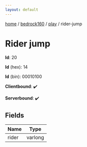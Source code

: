 ```yaml
---
layout: default
---
```


[home](/)  /  [bedrock160](/protocol/bedrock160)  /  [play](/protocol/bedrock160/play)  /  rider-jump

# Rider jump

**Id**: 20

**Id** (hex): 14

**Id** (bin): 00010100

**Clientbound**: ✔️

**Serverbound**: ✔️

## Fields

Name | Type
---|---
rider | varlong

